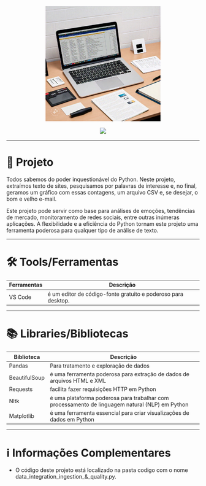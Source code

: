 <p align="center"> <img src="img/foto.jpg", width="300px"> </p></img>

<p align="center"><img src="https://img.shields.io/badge/Python-100%25-yellow">

------
 
# 📌​ Projeto

Todos sabemos do poder inquestionável do Python. Neste projeto, extraímos texto de sites, pesquisamos por palavras de interesse e, no final, geramos um gráfico com essas contagens, um arquivo CSV e, se desejar, o bom e velho e-mail.

Este projeto pode servir como base para análises de emoções, tendências de mercado, monitoramento de redes sociais, entre outras inúmeras aplicações. A flexibilidade e a eficiência do Python tornam este projeto uma ferramenta poderosa para qualquer tipo de análise de texto.


--------

# 🛠️​ Tools/Ferramentas

| Ferramentas | Descrição |
| --- | ------------------- |
| VS Code | é um editor de código-fonte gratuito e poderoso para desktop. |

------

# 📚​ Libraries/Bibliotecas

| Biblioteca | Descrição |
| --- | ------------------- |
| Pandas | Para tratamento e exploração de dados  |
| BeautifulSoup | é uma ferramenta poderosa para extração de dados de arquivos HTML e XML |
| Requests | facilita fazer requisições HTTP em Python |
| Nltk | é uma plataforma poderosa para trabalhar com processamento de linguagem natural (NLP) em Python  |
| Matplotlib | é uma ferramenta essencial para criar visualizações de dados em Python  |

-----

# ℹ️ Informações Complementares

- O código deste projeto está localizado na pasta codigo com o nome data_integration_ingestion_&_quality.py.

